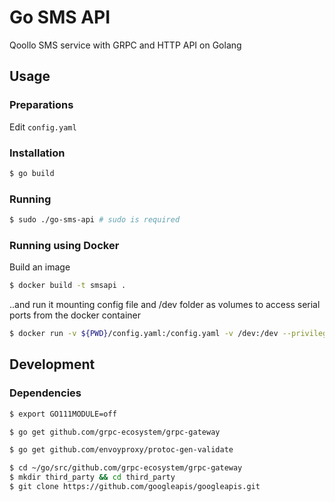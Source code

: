 # Go SMS API
Qoollo SMS service with GRPC and HTTP API on Golang

## Usage
### Preparations
Edit `config.yaml`

### Installation
```bash
$ go build
```

### Running
```bash
$ sudo ./go-sms-api # sudo is required
```

### Running using Docker
Build an image
```bash
$ docker build -t smsapi .
```

..and run it mounting config file and /dev folder as volumes to access serial ports from the docker container
```bash
$ docker run -v ${PWD}/config.yaml:/config.yaml -v /dev:/dev --privileged -p 3201:3201 -p 3200:3200 smsapi
```

## Development
### Dependencies
```bash
$ export GO111MODULE=off

$ go get github.com/grpc-ecosystem/grpc-gateway

$ go get github.com/envoyproxy/protoc-gen-validate

$ cd ~/go/src/github.com/grpc-ecosystem/grpc-gateway
$ mkdir third_party && cd third_party
$ git clone https://github.com/googleapis/googleapis.git
```